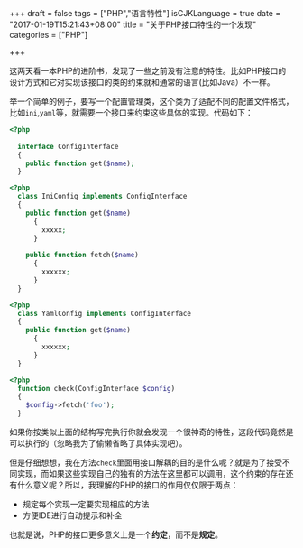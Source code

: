+++
draft = false
tags = ["PHP","语言特性"]
isCJKLanguage = true
date = "2017-01-19T15:21:43+08:00"
title = "关于PHP接口特性的一个发现"
categories = ["PHP"]

+++

这两天看一本PHP的进阶书，发现了一些之前没有注意的特性。比如PHP接口的设计方式和它对实现该接口的类的约束就和通常的语言(比如Java）不一样。

举一个简单的例子，要写一个配置管理类，这个类为了适配不同的配置文件格式，比如`ini`,`yaml`等，就需要一个接口来约束这些具体的实现。代码如下：

```php
<?php
  
  interface ConfigInterface
  {
    public function get($name);
  }
```

```php
<?php
  class IniConfig implements ConfigInterface
  {
    public function get($name)
      {
        xxxxx;
      }
  
  	public function fetch($name)
      {
        xxxxxx;
      }
  }
```

```php
<?php
  class YamlConfig implements ConfigInterface
  {
    public function get($name)
      {
        xxxxxx;
      }
  }
```

```php
<?php
  function check(ConfigInterface $config)
  {
    $config->fetch('foo');
  }
```

如果你按类似上面的结构写完执行你就会发现一个很神奇的特性，这段代码竟然是可以执行的（忽略我为了偷懒省略了具体实现吧）。

但是仔细想想，我在方法`check`里面用接口解耦的目的是什么呢？就是为了接受不同实现，而如果这些实现自己的独有的方法在这里都可以调用，这个约束的存在还有什么意义呢？所以，我理解的PHP的接口的作用仅仅限于两点：

- 规定每个实现一定要实现相应的方法
- 方便IDE进行自动提示和补全

也就是说，PHP的接口更多意义上是一个**约定**，而不是**规定**。